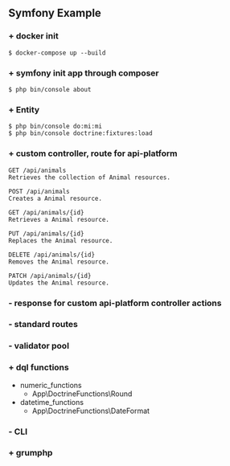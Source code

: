 ## Symfony Example ##

### + docker init
    $ docker-compose up --build

### + symfony init app through composer
    $ php bin/console about

### + Entity
    $ php bin/console do:mi:mi
    $ php bin/console doctrine:fixtures:load

### + custom controller, route for api-platform
    GET /api/animals
    Retrieves the collection of Animal resources.
    
    POST /api/animals
    Creates a Animal resource.
    
    GET /api/animals/{id}
    Retrieves a Animal resource.
    
    PUT /api/animals/{id}
    Replaces the Animal resource.
    
    DELETE /api/animals/{id}
    Removes the Animal resource.
    
    PATCH /api/animals/{id}
    Updates the Animal resource.

### - response for custom api-platform controller actions

### - standard routes

### - validator pool

### + dql functions
* numeric_functions
    * App\DoctrineFunctions\Round
* datetime_functions
    * App\DoctrineFunctions\DateFormat

### - CLI

### + grumphp